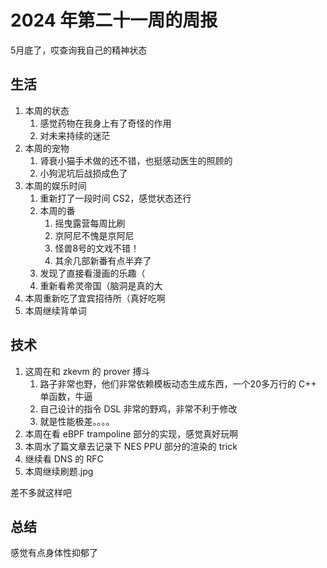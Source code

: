# 2024 年第二十一周的周报

5月底了，哎查询我自己的精神状态

## 生活

1. 本周的状态
    1. 感觉药物在我身上有了奇怪的作用
    2. 对未来持续的迷茫
2. 本周的宠物
    1. 肾衰小猫手术做的还不错，也挺感动医生的照顾的
    2. 小狗泥坑后战损成色了
3. 本周的娱乐时间
    1. 重新打了一段时间 CS2，感觉状态还行
    2. 本周的番
        1. 摇曳露营每周比刷
        2. 京阿尼不愧是京阿尼
        3. 怪兽8号的文戏不错！
        4. 其余几部新番有点半弃了
    3. 发现了直接看漫画的乐趣（
    4. 重新看希灵帝国（脑洞是真的大
4. 本周重新吃了宜宾招待所（真好吃啊
5. 本周继续背单词

## 技术

1. 这周在和 zkevm 的 prover 搏斗
    1. 路子非常也野，他们非常依赖模板动态生成东西，一个20多万行的 C++ 单函数，牛逼
    2. 自己设计的指令 DSL 非常的野鸡，非常不利于修改
    3. 就是性能极差。。。。
2. 本周在看 eBPF trampoline 部分的实现，感觉真好玩啊
3. 本周水了篇文章去记录下 NES PPU 部分的渲染的 trick
4. 继续看 DNS 的 RFC
5. 本周继续刷题.jpg

差不多就这样吧

## 总结

感觉有点身体性抑郁了
